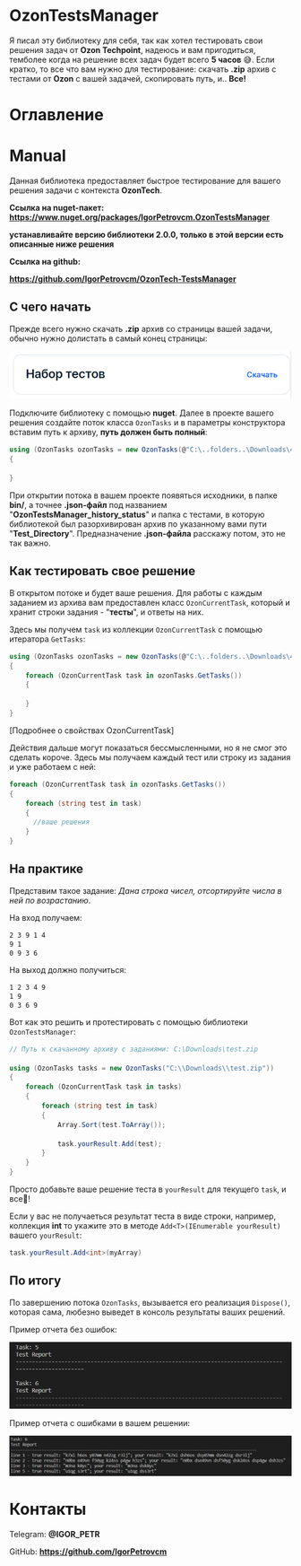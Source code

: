 # OzonTestsManager
Я писал эту библиотеку для себя, так как хотел тестировать свои решения задач от **Ozon Techpoint**, надеюсь и вам пригодиться, темболее когда на решение всех задач будет всего **5 часов** 😅. Если кратко, то все что вам нужно для тестирование: скачать **.zip** архив с тестами от **Ozon** с вашей задачей, скопировать путь, и.. **Все!**
# Оглавление

# Manual
Данная библиотека предоставляет быстрое тестирование для вашего решения задачи с контекста **OzonTech**.

**Ссылка на nuget-пакет:**
**https://www.nuget.org/packages/IgorPetrovcm.OzonTestsManager**

**устанавливайте версию библиотеки 2.0.0, только в этой версии есть описанные ниже решения**

**Ссылка на github:** 

**https://github.com/IgorPetrovcm/OzonTech-TestsManager**

## С чего начать

Прежде всего нужно скачать **.zip** архив со страницы вашей задачи, обычно нужно долистать в самый конец страницы:

![](source-to-manual/Набор_тестов.png)


Подключите библиотеку с помощью **nuget**. Далее в проекте вашего решения создайте поток класса `OzonTasks` и в параметры конструктора вставим путь к архиву, **путь должен быть полный**:
```csharp
using (OzonTasks ozonTasks = new OzonTasks(@"C:\..folders..\Downloads\4.zip"))
{

}
``` 

При открытии потока в вашем проекте появяться исходники, в папке **bin/**, а точнее **.json-файл** под названием "**OzonTestsManager_history_status**" и папка с тестами, в которую библиотекой был разорхивирован архив по указанному вами пути "**Test_Directory**". Предназначение **.json-файла** расскажу потом, это не так важно. 

## Как тестировать свое решение

В открытом потоке и будет ваше решения. Для работы с каждым заданием из архива вам предоставлен класс `OzonCurrentTask`, который и хранит строки задания - "**тесты**", и ответы на них. 

Здесь мы получем `task` из коллекции `OzonCurrentTask` с помощью итератора `GetTasks`:
```csharp
using (OzonTasks ozonTasks = new OzonTasks(@"C:\..folders..\Downloads\4.zip"))
{
    foreach (OzonCurrentTask task in ozonTasks.GetTasks())
    {

    }
}
``` 
[Подробнее о свойствах OzonCurrentTask] 

Действия дальше могут показаться бессмысленными, но я не смог это сделать короче. Здесь мы получаем каждый тест или строку из задания и уже работаем с ней:
```csharp
foreach (OzonCurrentTask task in ozonTasks.GetTasks())
{
    foreach (string test in task)
    {
      //ваше решения
    }
}
```
## На практике

Представим такое задание: *Дана строка чисел, отсортируйте числа в ней по возрастанию*.

На вход получаем:
```
2 3 9 1 4
9 1
0 9 3 6
```

На выход должно получиться:
```
1 2 3 4 9
1 9
0 3 6 9
```

Вот как это решить и протестировать с помощью библиотеки `OzonTestsManager`:

```c#
// Путь к скачанному архиву с заданиями: C:\Downloads\test.zip

using (OzonTasks tasks = new OzonTasks("C:\\Downloads\\test.zip"))
{
    foreach (OzonCurrentTask task in tasks)
    {
        foreach (string test in task)
        {
            Array.Sort(test.ToArray());

            task.yourResult.Add(test);
        }
    }
}
```

Просто добавьте ваше решение теста в `yourResult` для текущего `task`, и все🎉!

Если у вас не получаеться результат теста в виде строки, например, коллекция **int** то укажите это в методе `Add<T>(IEnumerable yourResult)` вашего `yourResult`:

```csharp
task.yourResult.Add<int>(myArray)
```

## По итогу 

По завершению потока `OzonTasks`, вызывается его реализация `Dispose()`, которая сама, любезно выведет в консоль результаты ваших решений.

Пример отчета без ошибок:

![](source-to-manual/Report1.png)

Пример отчета с ошибками в вашем решении:

![](source-to-manual/ReportWithErrors.png)

# Контакты

Telegram: **@IGOR_PETR**

GitHub: **https://github.com/IgorPetrovcm**
